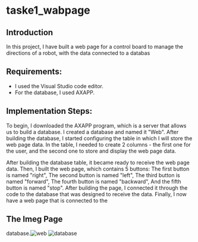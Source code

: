 # taske1_wabpage


## Introduction

In this project, I have built a web page for a control board to manage the directions of a robot, with the data connected to a databas

## Requirements:
- I used the Visual Studio code editor.
- For the database, I used AXAPP.
## Implementation Steps:
To begin, I downloaded the AXAPP program, which is a server that allows us to build a database.
I created a database and named it "Web". After building the database, I started configuring the table in which I will store the web page data. In the table, I needed to 
create 2 columns - the first one for the user, and the second one to store and display the web page data.

After building the database table, it became ready to receive the web page data.
Then, I built the web page, which contains 5 buttons:
The first button is named "right",
The second button is named "left",
The third button is named "forward",
The fourth button is named "backward",
And the fifth button is named "stop".
After building the page, I connected it through the code to the database that was designed to receive the data. Finally, I now have a web page that is connected to the

## The Imeg Page
database.![web](https://github.com/Shatha-alghamdi/task1_wabpage/assets/173706655/a2464f80-a474-481a-bbd6-fa16720a7faa)
![database](https://github.com/Shatha-alghamdi/task1_wabpage/assets/173706655/741ac568-c71f-4382-80a4-c7893ba70b82)



